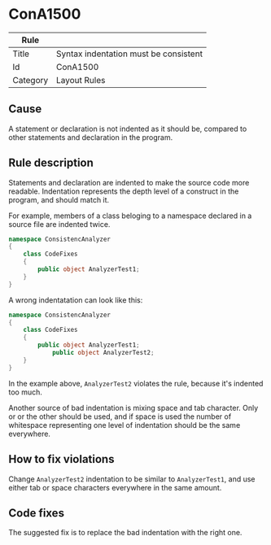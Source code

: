 # ConA1500

Rule | &nbsp;
------------ | -------------
Title | Syntax indentation must be consistent
Id | ConA1500
Category | Layout Rules

## Cause

A statement or declaration is not indented as it should be, compared to other statements and declaration in the program.

## Rule description

Statements and declaration are indented to make the source code more readable. Indentation represents the depth level of a construct in the program, and should match it.    

For example, members of a class beloging to a namespace declared in a source file are indented twice.
 
````csharp
namespace ConsistencAnalyzer
{
    class CodeFixes
    {
	    public object AnalyzerTest1;
    }
}
````

A wrong indentatation can look like this:
 
````csharp
namespace ConsistencAnalyzer
{
    class CodeFixes
    {
	    public object AnalyzerTest1;
	        public object AnalyzerTest2;
    }
}
````

In the example above, `AnalyzerTest2` violates the rule, because it's indented too much.

Another source of bad indentation is mixing space and tab character. Only or or the other should be used, and if space is used the number of whitespace representing one level of indentation should be the same everywhere.
 
## How to fix violations

Change `AnalyzerTest2` indentation to be similar to `AnalyzerTest1`, and use either tab or space characters everywhere in the same amount.  

## Code fixes

The suggested fix is to replace the bad indentation with the right one.
